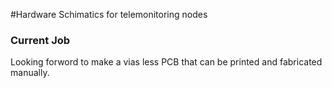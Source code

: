 #Hardware Schimatics for telemonitoring nodes
### Current Job
Looking forword to make a vias less PCB that can be printed and fabricated manually. 
